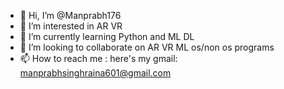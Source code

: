 - 👋 Hi, I’m @Manprabh176
- 👀 I’m interested in AR VR 
- 🌱 I’m currently learning Python and ML DL 
- 💞️ I’m looking to collaborate on AR VR ML os/non os programs
- 📫 How to reach me : here's my gmail: manprabhsinghraina601@gmail.com

<!---
Manprabh176/Manprabh176 is a ✨ special ✨ repository because its `README.md` (this file) appears on your GitHub profile.
You can click the Preview link to take a look at your changes.
--->

